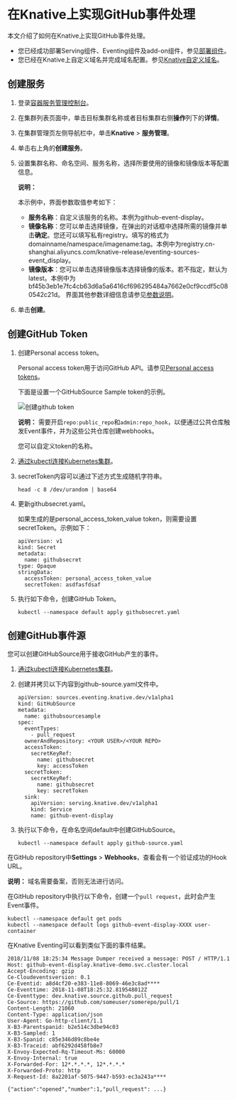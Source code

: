 # 在Knative上实现GitHub事件处理

本文介绍了如何在Knative上实现GitHub事件处理。

-   您已经成功部署Serving组件、Eventing组件及add-on组件，参见[部署组件](/intl.zh-CN/Kubernetes集群用户指南/Knative管理/Knative组件管理/部署组件.md)。
-   您已经在Knative上自定义域名并完成域名配置。参见[Knative自定义域名](/intl.zh-CN/Kubernetes集群用户指南/Knative管理/Knative服务管理/Knative自定义域名.md)。

## 创建服务

1.  登录[容器服务管理控制台](https://cs.console.aliyun.com)。

2.  在集群列表页面中，单击目标集群名称或者目标集群右侧**操作**列下的**详情**。

3.  在集群管理页左侧导航栏中，单击**Knative** \> **服务管理**。

4.  单击右上角的**创建服务**。

5.  设置集群名称、命名空间、服务名称，选择所要使用的镜像和镜像版本等配置信息。

    **说明：**

    本示例中，界面参数取值参考如下：

    -   **服务名称**：自定义该服务的名称。本例为github-event-display。
    -   **镜像名称**：您可以单击选择镜像，在弹出的对话框中选择所需的镜像并单击**确定**。您还可以填写私有registry。填写的格式为domainname/namespace/imagename:tag。本例中为registry.cn-shanghai.aliyuncs.com/knative-release/eventing-sources-event\_display。
    -   **镜像版本**：您可以单击选择镜像版本选择镜像的版本。若不指定，默认为latest。本例中为bf45b3eb1e7fc4cb63d6a5a6416cf696295484a7662e0cf9ccdf5c080542c21d。
    界面其他参数详细信息请参见[参数说明](/intl.zh-CN/Kubernetes集群用户指南/Knative管理/Knative服务管理/创建Knative服务.md)。

6.  单击**创建**。


## 创建GitHub Token

1.  创建Personal access token。

    Personal access token用于访问GitHub API。请参见[Personal access tokens](https://github.com/settings/tokens)。

    下面是设置一个GitHubSource Sample token的示例。

    ![创建github token](https://static-aliyun-doc.oss-cn-hangzhou.aliyuncs.com/assets/img/zh-CN/6995659951/p58037.png)

    **说明：** 需要开启`repo:public_repo`和`admin:repo_hook`，以便通过公共仓库触发Event事件，并为这些公共仓库创建webhooks。

    您可以自定义token的名称。

2.  [通过kubectl连接Kubernetes集群](/intl.zh-CN/Kubernetes集群用户指南/集群管理/连接集群/通过kubectl连接Kubernetes集群.md)。

3.  secretToken内容可以通过下述方式生成随机字符串。

    ```
    head -c 8 /dev/urandom | base64
    ```

4.  更新githubsecret.yaml。

    如果生成的是personal\_access\_token\_value token，则需要设置secretToken。示例如下：

    ```
    apiVersion: v1
    kind: Secret
    metadata:
      name: githubsecret
    type: Opaque
    stringData:
      accessToken: personal_access_token_value
      secretToken: asdfasfdsaf
    ```

5.  执行如下命令，创建GitHub Token。

    ```
    kubectl --namespace default apply githubsecret.yaml
    ```


## 创建GitHub事件源

您可以创建GitHubSource用于接收GitHub产生的事件。

1.  [通过kubectl连接Kubernetes集群](/intl.zh-CN/Kubernetes集群用户指南/集群管理/连接集群/通过kubectl连接Kubernetes集群.md)。

2.  创建并拷贝以下内容到github-source.yaml文件中。

    ```
    apiVersion: sources.eventing.knative.dev/v1alpha1
    kind: GitHubSource
    metadata:
      name: githubsourcesample
    spec:
      eventTypes:
        - pull_request
      ownerAndRepository: <YOUR USER>/<YOUR REPO>
      accessToken:
        secretKeyRef:
          name: githubsecret
          key: accessToken
      secretToken:
        secretKeyRef:
          name: githubsecret
          key: secretToken
      sink:
        apiVersion: serving.knative.dev/v1alpha1
        kind: Service
        name: github-event-display
    ```

3.  执行以下命令，在命名空间default中创建GitHubSource。

    ```
    kubectl --namespace default apply github-source.yaml
    ```


在GitHub repository中**Settings** \> **Webhooks**，查看会有一个验证成功的Hook URL。

**说明：** 域名需要备案，否则无法进行访问。

在GitHub repository中执行以下命令，创建一个`pull request`，此时会产生Event事件。

```
kubectl --namespace default get pods
kubectl --namespace default logs github-event-display-XXXX user-container
```

在Knative Eventing可以看到类似下面的事件结果。

```
2018/11/08 18:25:34 Message Dumper received a message: POST / HTTP/1.1
Host: github-event-display.knative-demo.svc.cluster.local
Accept-Encoding: gzip
Ce-Cloudeventsversion: 0.1
Ce-Eventid: a8d4cf20-e383-11e8-8069-46e3c8ad****
Ce-Eventtime: 2018-11-08T18:25:32.819548012Z
Ce-Eventtype: dev.knative.source.github.pull_request
Ce-Source: https://github.com/someuser/somerepo/pull/1
Content-Length: 21060
Content-Type: application/json
User-Agent: Go-http-client/1.1
X-B3-Parentspanid: b2e514c3dbe94c03
X-B3-Sampled: 1
X-B3-Spanid: c85e346d89c8be4e
X-B3-Traceid: abf6292d458fb8e7
X-Envoy-Expected-Rq-Timeout-Ms: 60000
X-Envoy-Internal: true
X-Forwarded-For: 12*.*.*.*, 12*.*.*.*
X-Forwarded-Proto: http
X-Request-Id: 8a2201af-5075-9447-b593-ec3a243a****

{"action":"opened","number":1,"pull_request": ...}
```

